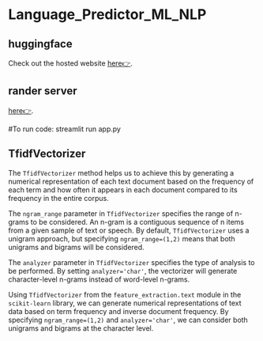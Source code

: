 # Language_Predictor_ML_NLP



 ## huggingface
Check out the hosted website [here👉](https://vishal815-language-predictor-ml-nlp-app-dqjsvm.streamlit.app/).

## rander server
[here👉]([https://vishal815-language-predictor-ml-nlp-app-dqjsvm.streamlit.app/](https://vishal815-language-predictor-ml-nlp-app-dqjsvm.streamlit.app/)https://vishal815-language-predictor-ml-nlp-app-dqjsvm.streamlit.app/).


#To run code: streamlit run app.py



## TfidfVectorizer

The `TfidfVectorizer` method helps us to achieve this by generating a numerical representation of each text document based on the frequency of each term and how often it appears in each document compared to its frequency in the entire corpus.

The `ngram_range` parameter in `TfidfVectorizer` specifies the range of n-grams to be considered. An n-gram is a contiguous sequence of n items from a given sample of text or speech. By default, `TfidfVectorizer` uses a unigram approach, but specifying `ngram_range=(1,2)` means that both unigrams and bigrams will be considered.

The `analyzer` parameter in `TfidfVectorizer` specifies the type of analysis to be performed. By setting `analyzer='char'`, the vectorizer will generate character-level n-grams instead of word-level n-grams.

Using `TfidfVectorizer` from the `feature_extraction.text` module in the `scikit-learn` library, we can generate numerical representations of text data based on term frequency and inverse document frequency. By specifying `ngram_range=(1,2)` and `analyzer='char'`, we can consider both unigrams and bigrams at the character level.



